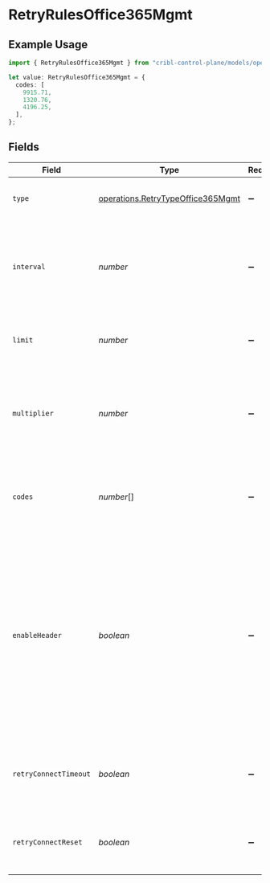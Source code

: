 # RetryRulesOffice365Mgmt

## Example Usage

```typescript
import { RetryRulesOffice365Mgmt } from "cribl-control-plane/models/operations";

let value: RetryRulesOffice365Mgmt = {
  codes: [
    9915.71,
    1320.76,
    4196.25,
  ],
};
```

## Fields

| Field                                                                                                                                                                                                                                                              | Type                                                                                                                                                                                                                                                               | Required                                                                                                                                                                                                                                                           | Description                                                                                                                                                                                                                                                        |
| ------------------------------------------------------------------------------------------------------------------------------------------------------------------------------------------------------------------------------------------------------------------ | ------------------------------------------------------------------------------------------------------------------------------------------------------------------------------------------------------------------------------------------------------------------ | ------------------------------------------------------------------------------------------------------------------------------------------------------------------------------------------------------------------------------------------------------------------ | ------------------------------------------------------------------------------------------------------------------------------------------------------------------------------------------------------------------------------------------------------------------ |
| `type`                                                                                                                                                                                                                                                             | [operations.RetryTypeOffice365Mgmt](../../models/operations/retrytypeoffice365mgmt.md)                                                                                                                                                                             | :heavy_minus_sign:                                                                                                                                                                                                                                                 | The algorithm to use when performing HTTP retries                                                                                                                                                                                                                  |
| `interval`                                                                                                                                                                                                                                                         | *number*                                                                                                                                                                                                                                                           | :heavy_minus_sign:                                                                                                                                                                                                                                                 | Time interval between failed request and first retry (kickoff). Maximum allowed value is 20,000 ms (1/3 minute).                                                                                                                                                   |
| `limit`                                                                                                                                                                                                                                                            | *number*                                                                                                                                                                                                                                                           | :heavy_minus_sign:                                                                                                                                                                                                                                                 | The maximum number of times to retry a failed HTTP request                                                                                                                                                                                                         |
| `multiplier`                                                                                                                                                                                                                                                       | *number*                                                                                                                                                                                                                                                           | :heavy_minus_sign:                                                                                                                                                                                                                                                 | Base for exponential backoff, e.g., base 2 means that retries will occur after 2, then 4, then 8 seconds, and so on                                                                                                                                                |
| `codes`                                                                                                                                                                                                                                                            | *number*[]                                                                                                                                                                                                                                                         | :heavy_minus_sign:                                                                                                                                                                                                                                                 | List of http codes that trigger a retry. Leave empty to use the default list of 429, 500, and 503.                                                                                                                                                                 |
| `enableHeader`                                                                                                                                                                                                                                                     | *boolean*                                                                                                                                                                                                                                                          | :heavy_minus_sign:                                                                                                                                                                                                                                                 | Honor any Retry-After header that specifies a delay (in seconds) or a timestamp after which to retry the request. The delay is limited to 20 seconds, even if the Retry-After header specifies a longer delay. When disabled, all Retry-After headers are ignored. |
| `retryConnectTimeout`                                                                                                                                                                                                                                              | *boolean*                                                                                                                                                                                                                                                          | :heavy_minus_sign:                                                                                                                                                                                                                                                 | Make a single retry attempt when a connection timeout (ETIMEDOUT) error occurs                                                                                                                                                                                     |
| `retryConnectReset`                                                                                                                                                                                                                                                | *boolean*                                                                                                                                                                                                                                                          | :heavy_minus_sign:                                                                                                                                                                                                                                                 | Retry request when a connection reset (ECONNRESET) error occurs                                                                                                                                                                                                    |